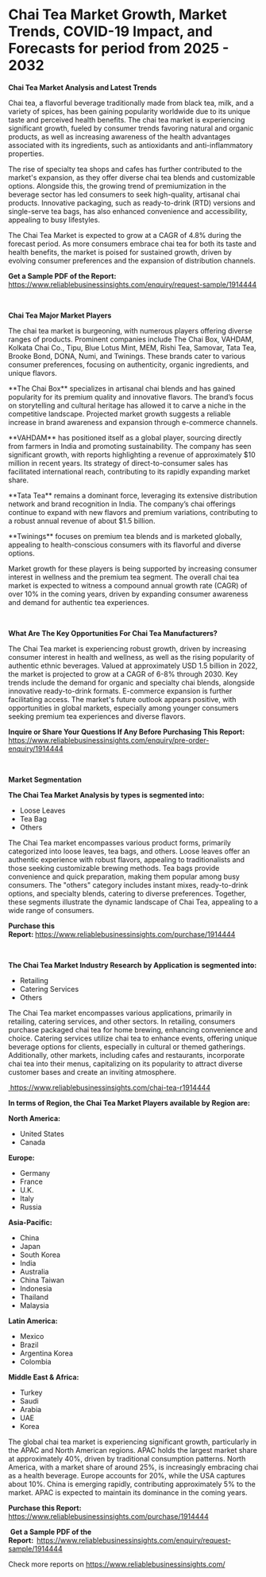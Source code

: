 <p><h1>Chai Tea Market Growth, Market Trends, COVID-19 Impact, and Forecasts for period from 2025 - 2032</h1></p><p><strong>Chai Tea Market Analysis and Latest Trends</strong></p>
<p><p>Chai tea, a flavorful beverage traditionally made from black tea, milk, and a variety of spices, has been gaining popularity worldwide due to its unique taste and perceived health benefits. The chai tea market is experiencing significant growth, fueled by consumer trends favoring natural and organic products, as well as increasing awareness of the health advantages associated with its ingredients, such as antioxidants and anti-inflammatory properties.</p><p>The rise of specialty tea shops and cafes has further contributed to the market's expansion, as they offer diverse chai tea blends and customizable options. Alongside this, the growing trend of premiumization in the beverage sector has led consumers to seek high-quality, artisanal chai products. Innovative packaging, such as ready-to-drink (RTD) versions and single-serve tea bags, has also enhanced convenience and accessibility, appealing to busy lifestyles.</p><p>The Chai Tea Market is expected to grow at a CAGR of 4.8% during the forecast period. As more consumers embrace chai tea for both its taste and health benefits, the market is poised for sustained growth, driven by evolving consumer preferences and the expansion of distribution channels.</p></p>
<p><strong>Get a Sample PDF of the Report:&nbsp;</strong> <a href="https://www.reliablebusinessinsights.com/enquiry/request-sample/1914444?utm_campaign=1720&utm_medium=2&utm_source=Github&utm_content=ia&utm_term=14022025&utm_id=chai-tea">https://www.reliablebusinessinsights.com/enquiry/request-sample/1914444</a></p>
<p>&nbsp;</p>
<p><strong>Chai Tea Major Market Players</strong></p>
<p><p>The chai tea market is burgeoning, with numerous players offering diverse ranges of products. Prominent companies include The Chai Box, VAHDAM, Kolkata Chai Co., Tipu, Blue Lotus Mint, MEM, Rishi Tea, Samovar, Tata Tea, Brooke Bond, DONA, Numi, and Twinings. These brands cater to various consumer preferences, focusing on authenticity, organic ingredients, and unique flavors.</p><p>**The Chai Box** specializes in artisanal chai blends and has gained popularity for its premium quality and innovative flavors. The brand’s focus on storytelling and cultural heritage has allowed it to carve a niche in the competitive landscape. Projected market growth suggests a reliable increase in brand awareness and expansion through e-commerce channels.</p><p>**VAHDAM** has positioned itself as a global player, sourcing directly from farmers in India and promoting sustainability. The company has seen significant growth, with reports highlighting a revenue of approximately $10 million in recent years. Its strategy of direct-to-consumer sales has facilitated international reach, contributing to its rapidly expanding market share.</p><p>**Tata Tea** remains a dominant force, leveraging its extensive distribution network and brand recognition in India. The company’s chai offerings continue to expand with new flavors and premium variations, contributing to a robust annual revenue of about $1.5 billion. </p><p>**Twinings** focuses on premium tea blends and is marketed globally, appealing to health-conscious consumers with its flavorful and diverse options.</p><p>Market growth for these players is being supported by increasing consumer interest in wellness and the premium tea segment. The overall chai tea market is expected to witness a compound annual growth rate (CAGR) of over 10% in the coming years, driven by expanding consumer awareness and demand for authentic tea experiences.</p></p>
<p>&nbsp;</p>
<p><strong>What Are The Key Opportunities For Chai Tea Manufacturers?</strong></p>
<p><p>The Chai Tea market is experiencing robust growth, driven by increasing consumer interest in health and wellness, as well as the rising popularity of authentic ethnic beverages. Valued at approximately USD 1.5 billion in 2022, the market is projected to grow at a CAGR of 6-8% through 2030. Key trends include the demand for organic and specialty chai blends, alongside innovative ready-to-drink formats. E-commerce expansion is further facilitating access. The market's future outlook appears positive, with opportunities in global markets, especially among younger consumers seeking premium tea experiences and diverse flavors.</p></p>
<p><strong>Inquire or Share Your Questions If Any Before Purchasing This Report:</strong> <a href="https://www.reliablebusinessinsights.com/enquiry/pre-order-enquiry/1914444?utm_campaign=1720&utm_medium=2&utm_source=Github&utm_content=ia&utm_term=14022025&utm_id=chai-tea">https://www.reliablebusinessinsights.com/enquiry/pre-order-enquiry/1914444</a></p>
<p>&nbsp;</p>
<p><strong>Market Segmentation</strong></p>
<p><strong>The Chai Tea Market Analysis by types is segmented into:</strong></p>
<p><ul><li>Loose Leaves</li><li>Tea Bag</li><li>Others</li></ul></p>
<p><p>The Chai Tea market encompasses various product forms, primarily categorized into loose leaves, tea bags, and others. Loose leaves offer an authentic experience with robust flavors, appealing to traditionalists and those seeking customizable brewing methods. Tea bags provide convenience and quick preparation, making them popular among busy consumers. The "others" category includes instant mixes, ready-to-drink options, and specialty blends, catering to diverse preferences. Together, these segments illustrate the dynamic landscape of Chai Tea, appealing to a wide range of consumers.</p></p>
<p><strong>Purchase this Report:&nbsp;</strong><a href="https://www.reliablebusinessinsights.com/purchase/1914444?utm_campaign=1720&utm_medium=2&utm_source=Github&utm_content=ia&utm_term=14022025&utm_id=chai-tea">https://www.reliablebusinessinsights.com/purchase/1914444</a></p>
<p>&nbsp;</p>
<p><strong>The Chai Tea Market Industry Research by Application is segmented into:</strong></p>
<p><ul><li>Retailing</li><li>Catering Services</li><li>Others</li></ul></p>
<p><p>The Chai Tea market encompasses various applications, primarily in retailing, catering services, and other sectors. In retailing, consumers purchase packaged chai tea for home brewing, enhancing convenience and choice. Catering services utilize chai tea to enhance events, offering unique beverage options for clients, especially in cultural or themed gatherings. Additionally, other markets, including cafes and restaurants, incorporate chai tea into their menus, capitalizing on its popularity to attract diverse customer bases and create an inviting atmosphere.</p></p>
<p><a href="https://www.reliablebusinessinsights.com/chai-tea-r1914444?utm_campaign=1720&utm_medium=2&utm_source=Github&utm_content=ia&utm_term=14022025&utm_id=chai-tea">&nbsp;https://www.reliablebusinessinsights.com/chai-tea-r1914444</a></p>
<p><strong>In terms of Region, the Chai Tea Market Players available by Region are:</strong></p>
<p>
    <p> <strong> North America: </strong>
        <ul>
            <li>United States</li>
            <li>Canada</li>
        </ul>
        </p> 
    <p> <strong> Europe: </strong>
        <ul>
            <li>Germany</li>
            <li>France</li>
            <li>U.K.</li>
            <li>Italy</li>
            <li>Russia</li>
        </ul>
        </p> 
    <p> <strong> Asia-Pacific: </strong>
        <ul>
            <li>China</li>
            <li>Japan</li>
            <li>South Korea</li>
            <li>India</li>
            <li>Australia</li>
            <li>China Taiwan</li>
            <li>Indonesia</li>
            <li>Thailand</li>
            <li>Malaysia</li>
        </ul>
        </p> 
    <p> <strong> Latin America: </strong>
        <ul>
            <li>Mexico</li>
            <li>Brazil</li>
            <li>Argentina Korea</li>
            <li>Colombia</li>
        </ul>
        </p> 
    <p> <strong> Middle East & Africa: </strong>
        <ul>
            <li>Turkey</li>
            <li>Saudi</li>
            <li>Arabia</li>
            <li>UAE</li>
            <li>Korea</li>
        </ul>
    </p>
    </p>
<p><p>The global chai tea market is experiencing significant growth, particularly in the APAC and North American regions. APAC holds the largest market share at approximately 40%, driven by traditional consumption patterns. North America, with a market share of around 25%, is increasingly embracing chai as a health beverage. Europe accounts for 20%, while the USA captures about 10%. China is emerging rapidly, contributing approximately 5% to the market. APAC is expected to maintain its dominance in the coming years.</p></p>
<p><strong>Purchase this Report: </strong><a href="https://www.reliablebusinessinsights.com/purchase/1914444?utm_campaign=1720&utm_medium=2&utm_source=Github&utm_content=ia&utm_term=14022025&utm_id=chai-tea">https://www.reliablebusinessinsights.com/purchase/1914444</a></p>
<p>&nbsp;<strong>Get a Sample PDF of the Report:&nbsp;&nbsp;</strong><a href="https://www.reliablebusinessinsights.com/enquiry/request-sample/1914444?utm_campaign=1720&utm_medium=2&utm_source=Github&utm_content=ia&utm_term=14022025&utm_id=chai-tea">https://www.reliablebusinessinsights.com/enquiry/request-sample/1914444</a></p>
<p><strong></strong></p>
<p>Check more reports on <a href="https://www.reliablebusinessinsights.com/?utm_campaign=1720&utm_medium=2&utm_source=Github&utm_content=ia&utm_term=14022025&utm_id=chai-tea">https://www.reliablebusinessinsights.com/</a></p>